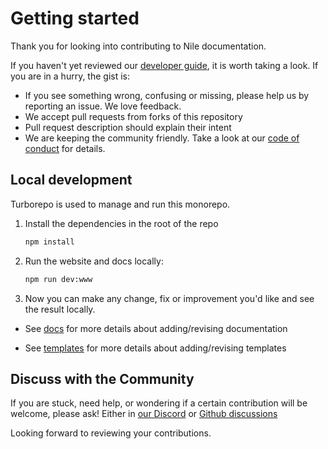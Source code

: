 # Getting started

Thank you for looking into contributing to Nile documentation.

If you haven't yet reviewed our [developer guide](../DEVELOPERS.md), it is worth taking a look. If you are in a hurry, the gist is:

- If you see something wrong, confusing or missing, please help us by reporting an issue. We love feedback.
- We accept pull requests from forks of this repository
- Pull request description should explain their intent
- We are keeping the community friendly. Take a look at our [code of conduct](../CODE_OF_CONDUCT.md) for details.

## Local development

Turborepo is used to manage and run this monorepo.

1. Install the dependencies in the root of the repo

   ```sh
   npm install
   ```

2. Run the website and docs locally:

   ```sh
   npm run dev:www
   ```

3. Now you can make any change, fix or improvement you'd like and see the result locally.

- See [docs](./app/docs/README.md) for more details about adding/revising documentation

- See [templates](./app/templates/README.md) for more details about adding/revising templates

## Discuss with the Community

If you are stuck, need help, or wondering if a certain contribution will be welcome, please ask! Either in [our Discord](https://discord.com/invite/8UuBB84tTy) or [Github discussions](https://github.com/orgs/niledatabase/discussions)

Looking forward to reviewing your contributions.
